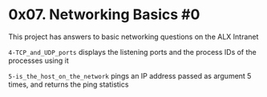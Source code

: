 # 0x07. Networking Basics #0 

This project has answers to basic networking questions on the ALX Intranet

`4-TCP_and_UDP_ports` displays the listening ports and the process IDs of 
the processes using it

`5-is_the_host_on_the_network` pings an IP address passed as argument 5 
times, and returns the ping statistics
